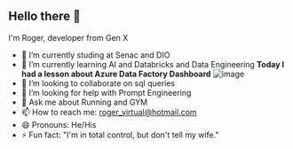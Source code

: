 ## Hello there 👋

I'm Roger, developer from Gen X

- 🔭 I’m currently studing at Senac and DIO
- 🌱 I’m currently learning AI and Databricks and Data Engineering
  **Today I had a lesson about Azure Data Factory Dashboard**
  ![image](https://github.com/user-attachments/assets/c3d8f1c3-39bc-40fc-b79f-cc18aa594a3c)
- 👯 I’m looking to collaborate on sql queries
- 🤔 I’m looking for help with Prompt Engineering
- 💬 Ask me about Running and GYM
- 📫 How to reach me: roger_virtual@hotmail.com
- 😄 Pronouns: He/His
- ⚡ Fun fact: "I'm in total control, but don't tell my wife."

